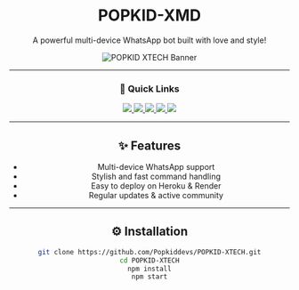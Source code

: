 <div align="center">

# POPKID-XMD  
A powerful multi-device WhatsApp bot built with love and style!

![POPKID XTECH Banner](https://files.catbox.moe/ialfpw.png)

---

### 🚀 Quick Links

<a href="https://whatsapp.com/channel/0029VadQrNI8KMqo79BiHr3l" target="_blank">
  <img src="https://img.shields.io/badge/Join-WhatsApp%20Channel-25D366?style=for-the-badge&logo=whatsapp&logoColor=white" />
</a>

<a href="https://github.com/Popkiddevs/POPKID-XTECH/fork" target="_blank">
  <img src="https://img.shields.io/badge/Fork%20on-GitHub-000?style=for-the-badge&logo=github" />
</a>

<a href="https://popkid.vercel.app/" target="_blank">
  <img src="https://img.shields.io/badge/Get-SESSION%20ID-1F2937?style=for-the-badge&logo=vercel" />
</a>

<a href="https://dashboard.heroku.com/new?template=https://github.com/Popkiddevs/POPKID-XTECH" target="_blank">
  <img src="https://img.shields.io/badge/Deploy%20to-Heroku-6762A6?style=for-the-badge&logo=heroku&logoColor=white" />
</a>

<a href="https://github.com/Popkiddevs" target="_blank">
  <img src="https://img.shields.io/github/followers/Popkiddevs?label=Followers&style=for-the-badge&logo=github" />
</a>

---

## ✨ Features

- Multi-device WhatsApp support  
- Stylish and fast command handling  
- Easy to deploy on Heroku & Render  
- Regular updates & active community  

---

## ⚙️ Installation

```bash
git clone https://github.com/Popkiddevs/POPKID-XTECH.git
cd POPKID-XTECH
npm install
npm start
